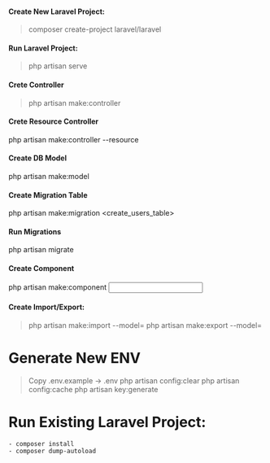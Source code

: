 #### Create New Laravel Project:
> composer create-project laravel/laravel <ProjectName>

#### Run Laravel Project:
> php artisan serve

#### Crete Controller
> php artisan make:controller <ControllerName>

#### Crete Resource Controller
php artisan make:controller <ResourceController> --resource

#### Create DB Model
php artisan make:model <Model>

#### Create Migration Table
php artisan make:migration <create_users_table>

#### Run Migrations
php artisan migrate

#### Create Component
php artisan make:component <input>

#### Create Import/Export:
> php artisan make:import <ModelImport> --model=<Model>
> php artisan make:export <ModelExport> --model=<Model>


# Generate New ENV
> Copy .env.example -> .env
> php artisan config:clear
> php artisan config:cache
> php artisan key:generate


# Run Existing Laravel Project:
```
- composer install
- composer dump-autoload
```